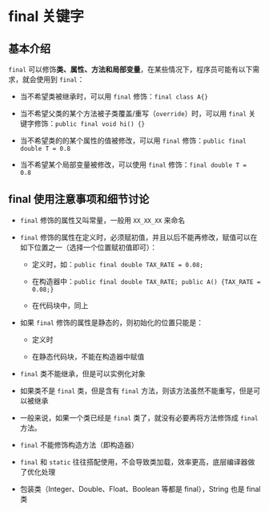 # final 关键字

## 基本介绍

`final` 可以修饰**类、属性、方法和局部变量**，在某些情况下，程序员可能有以下需求，就会使用到 `final`：

- 当不希望类被继承时，可以用 `final` 修饰：`final class A{}`

- 当不希望父类的某个方法被子类覆盖/重写（`override`）时，可以用 `final` 关键字修饰：`public final void hi() {}`

- 当不希望类的的某个属性的值被修改，可以用 `final` 修饰：`public final double T = 0.8`

- 当不希望某个局部变量被修改，可以使用 `final` 修饰：`final double T = 0.8`

## final 使用注意事项和细节讨论

- `final` 修饰的属性又叫常量，一般用 `XX_XX_XX` 来命名

- `final` 修饰的属性在定义时，必须赋初值，并且以后不能再修改，赋值可以在如下位置之一（选择一个位置赋初值即可）：
  
  - 定义时，如：`public final double TAX_RATE = 0.08;`
  
  - 在构造器中：`public final double TAX_RATE; public A() {TAX_RATE = 0.08;}`
  
  - 在代码块中，同上

- 如果 `final` 修饰的属性是静态的，则初始化的位置只能是：
  
  - 定义时
  
  - 在静态代码块，不能在构造器中赋值

- `final` 类不能继承，但是可以实例化对象

- 如果类不是 `final` 类，但是含有 `final` 方法，则该方法虽然不能重写，但是可以被继承

- 一般来说，如果一个类已经是 `final` 类了，就没有必要再将方法修饰成 `final` 方法。

- `final` 不能修饰构造方法（即构造器）

- `final` 和 `static` 往往搭配使用，不会导致类加载，效率更高，底层编译器做了优化处理

- 包装类（Integer、Double、Float、Boolean 等都是 final），String 也是 final 类
